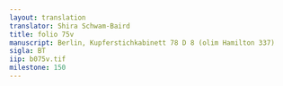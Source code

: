 ```yaml
---
layout: translation
translator: Shira Schwam-Baird
title: folio 75v
manuscript: Berlin, Kupferstichkabinett 78 D 8 (olim Hamilton 337)
sigla: BT
iip: b075v.tif
milestone: 150
---
```

